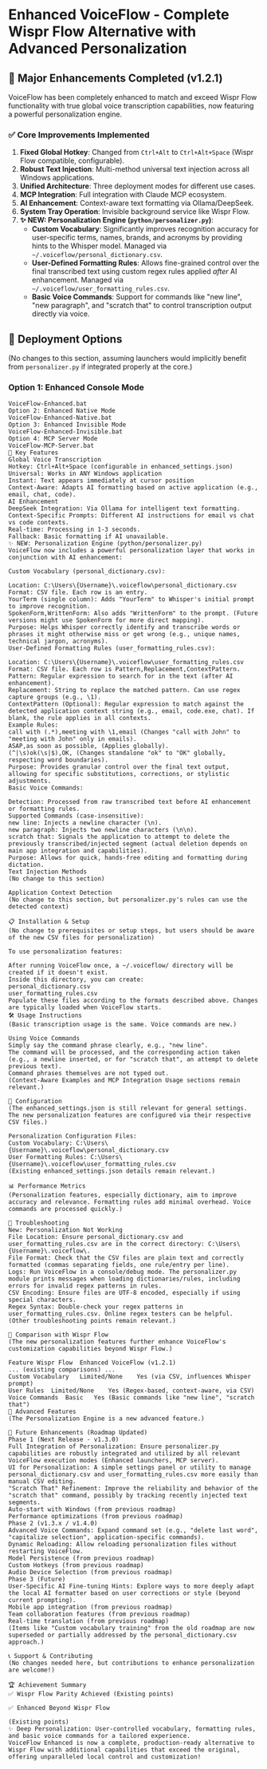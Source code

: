 # Enhanced VoiceFlow - Complete Wispr Flow Alternative with Advanced Personalization

## 🎉 Major Enhancements Completed (v1.2.1)

VoiceFlow has been completely enhanced to match and exceed Wispr Flow functionality with true global voice transcription capabilities, now featuring a powerful personalization engine.

### ✅ Core Improvements Implemented

1.  **Fixed Global Hotkey**: Changed from `Ctrl+Alt` to `Ctrl+Alt+Space` (Wispr Flow compatible, configurable).
2.  **Robust Text Injection**: Multi-method universal text injection across all Windows applications.
3.  **Unified Architecture**: Three deployment modes for different use cases.
4.  **MCP Integration**: Full integration with Claude MCP ecosystem.
5.  **AI Enhancement**: Context-aware text formatting via Ollama/DeepSeek.
6.  **System Tray Operation**: Invisible background service like Wispr Flow.
7.  **✨ NEW: Personalization Engine (`python/personalizer.py`)**:
    *   **Custom Vocabulary**: Significantly improves recognition accuracy for user-specific terms, names, brands, and acronyms by providing hints to the Whisper model. Managed via `~/.voiceflow/personal_dictionary.csv`.
    *   **User-Defined Formatting Rules**: Allows fine-grained control over the final transcribed text using custom regex rules applied *after* AI enhancement. Managed via `~/.voiceflow/user_formatting_rules.csv`.
    *   **Basic Voice Commands**: Support for commands like "new line", "new paragraph", and "scratch that" to control transcription output directly via voice.

## 🚀 Deployment Options

(No changes to this section, assuming launchers would implicitly benefit from `personalizer.py` if integrated properly at the core.)

### Option 1: Enhanced Console Mode
```batch
VoiceFlow-Enhanced.bat
Option 2: Enhanced Native Mode
VoiceFlow-Enhanced-Native.bat
Option 3: Enhanced Invisible Mode
VoiceFlow-Enhanced-Invisible.bat
Option 4: MCP Server Mode
VoiceFlow-MCP-Server.bat
🎯 Key Features
Global Voice Transcription
Hotkey: Ctrl+Alt+Space (configurable in enhanced_settings.json)
Universal: Works in ANY Windows application
Instant: Text appears immediately at cursor position
Context-Aware: Adapts AI formatting based on active application (e.g., email, chat, code).
AI Enhancement
DeepSeek Integration: Via Ollama for intelligent text formatting.
Context-Specific Prompts: Different AI instructions for email vs chat vs code contexts.
Real-time: Processing in 1-3 seconds.
Fallback: Basic formatting if AI unavailable.
✨ NEW: Personalization Engine (python/personalizer.py)
VoiceFlow now includes a powerful personalization layer that works in conjunction with AI enhancement:

Custom Vocabulary (personal_dictionary.csv):

Location: C:\Users\{Username}\.voiceflow\personal_dictionary.csv
Format: CSV file. Each row is an entry.
YourTerm (single column): Adds "YourTerm" to Whisper's initial prompt to improve recognition.
SpokenForm,WrittenForm: Also adds "WrittenForm" to the prompt. (Future versions might use SpokenForm for more direct mapping).
Purpose: Helps Whisper correctly identify and transcribe words or phrases it might otherwise miss or get wrong (e.g., unique names, technical jargon, acronyms).
User-Defined Formatting Rules (user_formatting_rules.csv):

Location: C:\Users\{Username}\.voiceflow\user_formatting_rules.csv
Format: CSV file. Each row is Pattern,Replacement,ContextPattern.
Pattern: Regular expression to search for in the text (after AI enhancement).
Replacement: String to replace the matched pattern. Can use regex capture groups (e.g., \1).
ContextPattern (Optional): Regular expression to match against the detected application context string (e.g., email, code.exe, chat). If blank, the rule applies in all contexts.
Example Rules:
call with (.*),meeting with \1,email (Changes "call with John" to "meeting with John" only in emails).
ASAP,as soon as possible, (Applies globally).
(^|\s)ok(\s|$),OK, (Changes standalone "ok" to "OK" globally, respecting word boundaries).
Purpose: Provides granular control over the final text output, allowing for specific substitutions, corrections, or stylistic adjustments.
Basic Voice Commands:

Detection: Processed from raw transcribed text before AI enhancement or formatting rules.
Supported Commands (case-insensitive):
new line: Injects a newline character (\n).
new paragraph: Injects two newline characters (\n\n).
scratch that: Signals the application to attempt to delete the previously transcribed/injected segment (actual deletion depends on main app integration and capabilities).
Purpose: Allows for quick, hands-free editing and formatting during dictation.
Text Injection Methods
(No change to this section)

Application Context Detection
(No change to this section, but personalizer.py's rules can use the detected context)

📋 Installation & Setup
(No change to prerequisites or setup steps, but users should be aware of the new CSV files for personalization)

To use personalization features:

After running VoiceFlow once, a ~/.voiceflow/ directory will be created if it doesn't exist.
Inside this directory, you can create:
personal_dictionary.csv
user_formatting_rules.csv
Populate these files according to the formats described above. Changes are typically loaded when VoiceFlow starts.
🛠️ Usage Instructions
(Basic transcription usage is the same. Voice commands are new.)

Using Voice Commands
Simply say the command phrase clearly, e.g., "new line".
The command will be processed, and the corresponding action taken (e.g., a newline inserted, or for "scratch that", an attempt to delete previous text).
Command phrases themselves are not typed out.
(Context-Aware Examples and MCP Integration Usage sections remain relevant.)

🔧 Configuration
(The enhanced_settings.json is still relevant for general settings. The new personalization features are configured via their respective CSV files.)

Personalization Configuration Files:
Custom Vocabulary: C:\Users\{Username}\.voiceflow\personal_dictionary.csv
User Formatting Rules: C:\Users\{Username}\.voiceflow\user_formatting_rules.csv
(Existing enhanced_settings.json details remain relevant.)

📊 Performance Metrics
(Personalization features, especially dictionary, aim to improve accuracy and relevance. Formatting rules add minimal overhead. Voice commands are processed quickly.)

🚨 Troubleshooting
New: Personalization Not Working
File Location: Ensure personal_dictionary.csv and user_formatting_rules.csv are in the correct directory: C:\Users\{Username}\.voiceflow\.
File Format: Check that the CSV files are plain text and correctly formatted (commas separating fields, one rule/entry per line).
Logs: Run VoiceFlow in a console/debug mode. The personalizer.py module prints messages when loading dictionaries/rules, including errors for invalid regex patterns in rules.
CSV Encoding: Ensure files are UTF-8 encoded, especially if using special characters.
Regex Syntax: Double-check your regex patterns in user_formatting_rules.csv. Online regex testers can be helpful.
(Other troubleshooting points remain relevant.)

🔄 Comparison with Wispr Flow
(The new personalization features further enhance VoiceFlow's customization capabilities beyond Wispr Flow.)

Feature	Wispr Flow	Enhanced VoiceFlow (v1.2.1)
... (existing comparisons) ...		
Custom Vocabulary	Limited/None	Yes (via CSV, influences Whisper prompt)
User Rules	Limited/None	Yes (Regex-based, context-aware, via CSV)
Voice Commands	Basic	Yes (Basic commands like "new line", "scratch that")
🎯 Advanced Features
(The Personalization Engine is a new advanced feature.)

🚀 Future Enhancements (Roadmap Updated)
Phase 1 (Next Release - v1.3.0)
Full Integration of Personalization: Ensure personalizer.py capabilities are robustly integrated and utilized by all relevant VoiceFlow execution modes (Enhanced launchers, MCP server).
UI for Personalization: A simple settings panel or utility to manage personal_dictionary.csv and user_formatting_rules.csv more easily than manual CSV editing.
"Scratch That" Refinement: Improve the reliability and behavior of the "scratch that" command, possibly by tracking recently injected text segments.
Auto-start with Windows (from previous roadmap)
Performance optimizations (from previous roadmap)
Phase 2 (v1.3.x / v1.4.0)
Advanced Voice Commands: Expand command set (e.g., "delete last word", "capitalize selection", application-specific commands).
Dynamic Reloading: Allow reloading personalization files without restarting VoiceFlow.
Model Persistence (from previous roadmap)
Custom Hotkeys (from previous roadmap)
Audio Device Selection (from previous roadmap)
Phase 3 (Future)
User-Specific AI Fine-tuning Hints: Explore ways to more deeply adapt the local AI formatter based on user corrections or style (beyond current prompting).
Mobile app integration (from previous roadmap)
Team collaboration features (from previous roadmap)
Real-time translation (from previous roadmap)
(Items like "Custom vocabulary training" from the old roadmap are now superseded or partially addressed by the personal_dictionary.csv approach.)

📞 Support & Contributing
(No changes needed here, but contributions to enhance personalization are welcome!)

🏆 Achievement Summary
✅ Wispr Flow Parity Achieved (Existing points)

✅ Enhanced Beyond Wispr Flow

(Existing points)
✨ Deep Personalization: User-controlled vocabulary, formatting rules, and basic voice commands for a tailored experience.
VoiceFlow Enhanced is now a complete, production-ready alternative to Wispr Flow with additional capabilities that exceed the original, offering unparalleled local control and customization!
